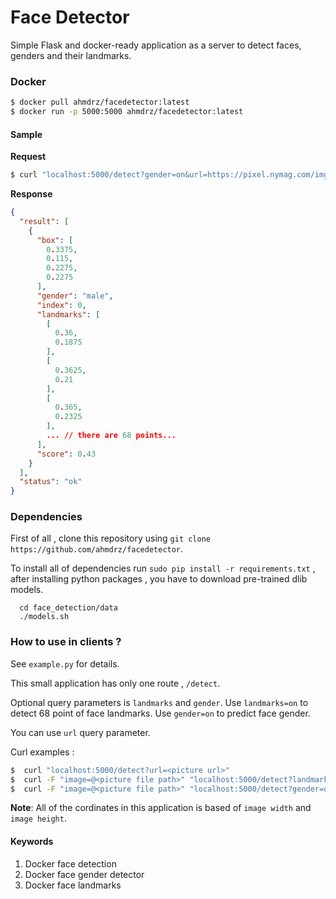 # Face Detector
Simple Flask and docker-ready application as a server to detect faces, genders and their landmarks.

### Docker

```bash
$ docker pull ahmdrz/facedetector:latest
$ docker run -p 5000:5000 ahmdrz/facedetector:latest
```

#### Sample

**Request**

```bash
$ curl "localhost:5000/detect?gender=on&url=https://pixel.nymag.com/imgs/daily/vulture/2018/09/04/04-eminem-2.w700.h700.jpg
```

**Response**

```json
{
  "result": [
    {
      "box": [
        0.3375,
        0.115,
        0.2275,
        0.2275
      ],
      "gender": "male",
      "index": 0,
      "landmarks": [
        [
          0.36,
          0.1875
        ],
        [
          0.3625,
          0.21
        ],
        [
          0.365,
          0.2325
        ],
        ... // there are 68 points...
      ],
      "score": 0.43
    }
  ],
  "status": "ok"
}
```

### Dependencies

First of all , clone this repository using `git clone https://github.com/ahmdrz/facedetector`.

To install all of dependencies run `sudo pip install -r requirements.txt` , after installing python packages , you have to download pre-trained dlib models.

```
  cd face_detection/data
  ./models.sh
```

### How to use in clients ?

See `example.py` for details.

This small application has only one route , `/detect`.

Optional query parameters is `landmarks` and `gender`. Use `landmarks=on` to detect 68 point of face landmarks. Use `gender=on` to predict face gender.

You can use `url` query parameter.

Curl examples :

```bash
$  curl "localhost:5000/detect?url=<picture url>"
$  curl -F "image=@<picture file path>" "localhost:5000/detect?landmarks=on"
$  curl -F "image=@<picture file path>" "localhost:5000/detect?gender=on"
```

**Note**: All of the cordinates in this application is based of `image width` and `image height`.

#### Keywords

1. Docker face detection
2. Docker face gender detector
3. Docker face landmarks